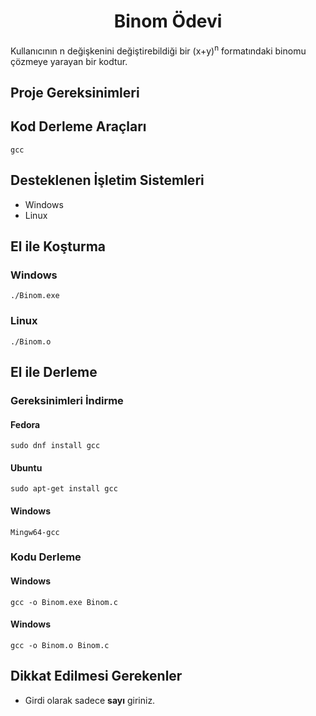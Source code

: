 # <center>Binom Ödevi</center>

Kullanıcının n değişkenini değiştirebildiği bir (x+y)<sup>n</sup> formatındaki binomu çözmeye yarayan bir kodtur.

## Proje Gereksinimleri

## Kod Derleme Araçları
```
gcc
```
## Desteklenen İşletim Sistemleri
- Windows
- Linux

## El ile Koşturma

### Windows

```
./Binom.exe
```

### Linux

```
./Binom.o
```

## El ile Derleme

### Gereksinimleri İndirme

#### Fedora

```
sudo dnf install gcc
```

#### Ubuntu

```
sudo apt-get install gcc
```

#### Windows

```
Mingw64-gcc
```

### Kodu Derleme

#### Windows
```
gcc -o Binom.exe Binom.c
```

#### Windows
```
gcc -o Binom.o Binom.c
```

## Dikkat Edilmesi Gerekenler

- Girdi olarak sadece **sayı** giriniz.
